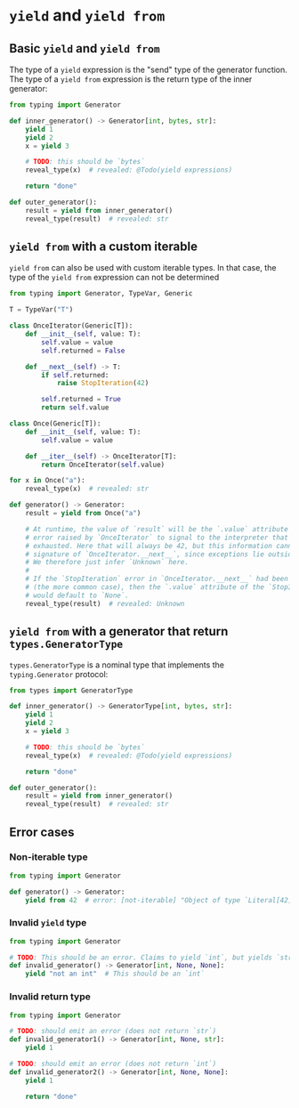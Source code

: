 # `yield` and `yield from`

## Basic `yield` and `yield from`

The type of a `yield` expression is the "send" type of the generator function. The type of a
`yield from` expression is the return type of the inner generator:

```py
from typing import Generator

def inner_generator() -> Generator[int, bytes, str]:
    yield 1
    yield 2
    x = yield 3

    # TODO: this should be `bytes`
    reveal_type(x)  # revealed: @Todo(yield expressions)

    return "done"

def outer_generator():
    result = yield from inner_generator()
    reveal_type(result)  # revealed: str
```

## `yield from` with a custom iterable

`yield from` can also be used with custom iterable types. In that case, the type of the `yield from`
expression can not be determined

```py
from typing import Generator, TypeVar, Generic

T = TypeVar("T")

class OnceIterator(Generic[T]):
    def __init__(self, value: T):
        self.value = value
        self.returned = False

    def __next__(self) -> T:
        if self.returned:
            raise StopIteration(42)

        self.returned = True
        return self.value

class Once(Generic[T]):
    def __init__(self, value: T):
        self.value = value

    def __iter__(self) -> OnceIterator[T]:
        return OnceIterator(self.value)

for x in Once("a"):
    reveal_type(x)  # revealed: str

def generator() -> Generator:
    result = yield from Once("a")

    # At runtime, the value of `result` will be the `.value` attribute of the `StopIteration`
    # error raised by `OnceIterator` to signal to the interpreter that the iterator has been
    # exhausted. Here that will always be 42, but this information cannot be captured in the
    # signature of `OnceIterator.__next__`, since exceptions lie outside the type signature.
    # We therefore just infer `Unknown` here.
    #
    # If the `StopIteration` error in `OnceIterator.__next__` had been simply `raise StopIteration`
    # (the more common case), then the `.value` attribute of the `StopIteration` instance
    # would default to `None`.
    reveal_type(result)  # revealed: Unknown
```

## `yield from` with a generator that return `types.GeneratorType`

`types.GeneratorType` is a nominal type that implements the `typing.Generator` protocol:

```py
from types import GeneratorType

def inner_generator() -> GeneratorType[int, bytes, str]:
    yield 1
    yield 2
    x = yield 3

    # TODO: this should be `bytes`
    reveal_type(x)  # revealed: @Todo(yield expressions)

    return "done"

def outer_generator():
    result = yield from inner_generator()
    reveal_type(result)  # revealed: str
```

## Error cases

### Non-iterable type

```py
from typing import Generator

def generator() -> Generator:
    yield from 42  # error: [not-iterable] "Object of type `Literal[42]` is not iterable"
```

### Invalid `yield` type

```py
from typing import Generator

# TODO: This should be an error. Claims to yield `int`, but yields `str`.
def invalid_generator() -> Generator[int, None, None]:
    yield "not an int"  # This should be an `int`
```

### Invalid return type

```py
from typing import Generator

# TODO: should emit an error (does not return `str`)
def invalid_generator1() -> Generator[int, None, str]:
    yield 1

# TODO: should emit an error (does not return `int`)
def invalid_generator2() -> Generator[int, None, None]:
    yield 1

    return "done"
```
